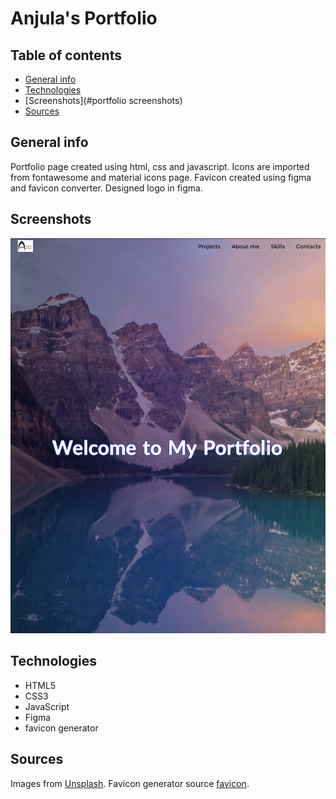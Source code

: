 # Anjula's Portfolio

## Table of contents

- [General info](#general-info)
- [Technologies](#technologies)
- [Screenshots](#portfolio screenshots)
- [Sources](#Sources)

## General info

Portfolio page created using html, css and javascript.
Icons are imported from fontawesome and material icons page.
Favicon created using figma and favicon converter.
Designed logo in figma.

## Screenshots

![portfolio screenshot1](images/front.png)

## Technologies

- HTML5
- CSS3
- JavaScript
- Figma
- favicon generator

## Sources

Images from [Unsplash](https://unsplash.com/).
Favicon generator source [favicon](https://favicon.io/favicon-converter/).

